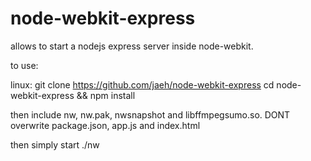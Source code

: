 node-webkit-express
===================

allows to start a nodejs express server inside node-webkit.

to use:

linux:
  git clone https://github.com/jaeh/node-webkit-express
  cd node-webkit-express && npm install

then include nw, nw.pak, nwsnapshot and libffmpegsumo.so.
DONT overwrite package.json, app.js and index.html

then simply start ./nw
